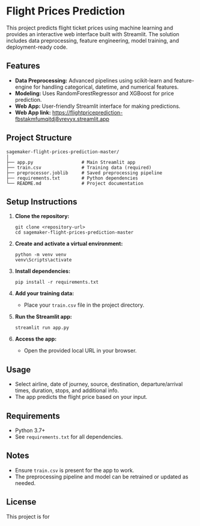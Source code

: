 # Flight Prices Prediction

This project predicts flight ticket prices using machine learning and provides an interactive web interface built with Streamlit. The solution includes data preprocessing, feature engineering, model training, and deployment-ready code.

## Features

- **Data Preprocessing:** Advanced pipelines using scikit-learn and feature-engine for handling categorical, datetime, and numerical features.
- **Modeling:** Uses RandomForestRegressor and XGBoost for price prediction.
- **Web App:** User-friendly Streamlit interface for making predictions.
- **Web App link:** https://flightpriceprediction-fbstakmfumqitdj8vrevyx.streamlit.app

## Project Structure

```
sagemaker-flight-prices-prediction-master/
│
├── app.py                  # Main Streamlit app
├── train.csv               # Training data (required)
├── preprocessor.joblib     # Saved preprocessing pipeline
├── requirements.txt        # Python dependencies
└── README.md               # Project documentation
```

## Setup Instructions

1. **Clone the repository:**
   ```
   git clone <repository-url>
   cd sagemaker-flight-prices-prediction-master
   ```

2. **Create and activate a virtual environment:**
   ```
   python -m venv venv
   venv\Scripts\activate
   ```

3. **Install dependencies:**
   ```
   pip install -r requirements.txt
   ```

4. **Add your training data:**
   - Place your `train.csv` file in the project directory.

5. **Run the Streamlit app:**
   ```
   streamlit run app.py
   ```

6. **Access the app:**
   - Open the provided local URL in your browser.

## Usage

- Select airline, date of journey, source, destination, departure/arrival times, duration, stops, and additional info.
- The app predicts the flight price based on your input.

## Requirements

- Python 3.7+
- See `requirements.txt` for all dependencies.

## Notes

- Ensure `train.csv` is present for the app to work.
- The preprocessing pipeline and model can be retrained or updated as needed.

## License

This project is for
